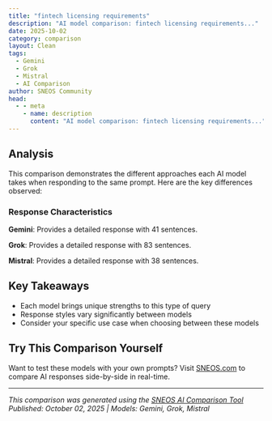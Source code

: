 ```yaml
---
title: "fintech licensing requirements"
description: "AI model comparison: fintech licensing requirements..."
date: 2025-10-02
category: comparison
layout: Clean
tags:
  - Gemini
  - Grok
  - Mistral
  - AI Comparison
author: SNEOS Community
head:
  - - meta
    - name: description
      content: "AI model comparison: fintech licensing requirements..."
---
```


<ChatComparison
  title="fintech licensing requirements"
  prompt="fintech licensing requirements"
  :responses='{
    "Gemini": "Fintech licensing requirements are complex and vary significantly depending on several factors, including:\n\n*   **The specific fintech activity:** Different activities like lending, payments, investment advising, insurance, and digital banking are subject to different regulations.\n*   **The jurisdiction:** Requirements vary significantly between countries, states, and even local municipalities.\n*   **The technology used:** The application of new technologies like blockchain, AI, or cloud computing can trigger additional regulatory scrutiny.\n*   **The target customer base:** Regulations might differ based on whether you are serving retail consumers or businesses.\n\nHere is a general overview of common licenses and regulations relevant to fintech companies.\n### Lending Platforms:\n\n*   **Lender Licensing:** Many states in the United States require lenders to obtain a license to make loans to residents, regardless of whether they have a physical presence.\n*   **Usury Laws:** State laws limit the amount of interest and fees that can be charged on loans.\n*   **Truth in Lending Act (TILA):** Requires lenders to disclose key loan terms to borrowers, including the APR, finance charge, and total payments.\n*   **Fair Lending Laws:** Such as the Equal Credit Opportunity Act (ECOA) and the Fair Housing Act (FHA), prohibit discrimination in lending based on protected characteristics.\n\n### Payment Processors and Money Transmitters:\n\n*   **Money Transmitter Licenses (MTLs):** Required in most U.S. states to engage in the business of transmitting money or monetary value on behalf of others.\n*   **Bank Secrecy Act (BSA) and Anti-Money Laundering (AML) Regulations:** Payment processors must comply with BSA/AML requirements, including implementing KYC procedures, monitoring transactions for suspicious activity, and reporting suspicious transactions to FinCEN.\n*   **Payment Card Industry Data Security Standard (PCI DSS):** If processing credit card payments, compliance with PCI DSS is required to protect cardholder data.\n\n### Investment Advisers and Broker-Dealers:\n\n*   **Investment Adviser Registration:** Companies providing investment advice for compensation may need to register with the Securities and Exchange Commission (SEC) or state securities regulators.\n*   **Broker-Dealer Registration:** If buying or selling securities on behalf of clients, registration with the SEC and membership in the Financial Industry Regulatory Authority (FINRA) are typically required.\n\n### Cryptocurrency and Blockchain:\n\n*   **\u0022BitLicense\u0022 (New York):** Specific regulatory framework for virtual currency businesses operating in New York.\n*   **Money Transmitter Laws:** May apply to businesses dealing with cryptocurrency.\n*   **Securities Laws:** If a cryptocurrency is deemed a security, it is subject to securities regulations.\n*   **AML/KYC:** Regulations often require platforms to verify user identities and monitor transactions for illicit activity.\n\n### Insurance:\n\n*   **Insurance Producer/Broker Licenses:** Individuals or entities selling insurance products typically require a license.\n*   **Insurance Company Licenses:** Fintech companies acting as insurers must obtain an insurance company license.\n\n### Digital Banking:\n\n*   **Bank Charter:** Required to operate as a bank and take deposits.\n*   **Partnerships with Existing Banks:** Some fintech companies partner with existing banks to offer banking services.\n\n### Other Regulations:\n\n*   **Consumer Protection Laws:** Such as the Fair Credit Reporting Act (FCRA) and the Dodd-Frank Act, aim to protect consumers from unfair or deceptive practices.\n*   **Data Privacy Laws:** Regulations like the California Consumer Privacy Act (CCPA) and the General Data Protection Regulation (GDPR) regulate the collection, use, and storage of personal data.\n\n**Key Considerations:**\n\n*   **Legal Counsel:** Given the complexity of fintech regulations, it is essential to consult with experienced legal counsel to determine the specific requirements applicable to your business.\n*   **Compliance Programs:** Implement robust compliance programs to ensure ongoing adherence to all applicable laws and regulations.\n*   **Staying Updated:** The regulatory landscape for fintech is constantly evolving, so it is crucial to stay informed about new developments and adjust compliance programs accordingly.\n\n**Resources:**\n\n*   **Financial Crimes Enforcement Network (FinCEN):** U.S. agency focused on combating money laundering and financial crimes.\n*   **Securities and Exchange Commission (SEC):** U.S. agency responsible for regulating the securities industry.\n*   **Financial Industry Regulatory Authority (FINRA):** Self-regulatory organization for broker-dealers in the U.S.\n*   **Conference of State Bank Supervisors (CSBS):** National organization representing state banking regulators.\n\n**Disclaimer:** I am an AI chatbot and cannot provide legal advice. The information provided is for general informational purposes only and should not be considered a substitute for professional legal counsel. Always consult with a qualified attorney to discuss your specific legal needs.\n",
    "Grok": "Fintech (financial technology) licensing requirements vary depending on the country, region, and specific services a fintech company offers. These requirements are put in place to ensure consumer protection, financial stability, and compliance with anti-money laundering (AML) and counter-terrorism financing (CTF) regulations. Below is a general overview of fintech licensing requirements, with examples from different jurisdictions:\n\n---\n\n### 1. Types of Fintech Services and Licensing Needs\nFintech companies often operate in areas such as payments, lending, wealth management, insurance, cryptocurrency, and more. Depending on the service, specific licenses may be required:\n- **Payment Services**: Licenses for money transmission, e-wallets, or payment processing.\n- **Lending Platforms**: Licenses for consumer or business lending, peer-to-peer (P2P) lending.\n- **Cryptocurrency and Blockchain**: Licenses for crypto exchanges, wallet providers, or token issuance.\n- **Investment and Wealth Management**: Licenses for robo-advisors or crowdfunding platforms.\n- **Insurance (Insurtech)**: Licenses for underwriting or distributing insurance products.\n- **Banking Services**: Neobanks or challenger banks may require a full banking license or an e-money license.\n\nLicensing needs depend on whether the fintech is handling client funds, providing financial advice, or operating as an intermediary.\n\n---\n\n### 2. General Licensing Requirements\nWhile the specifics depend on the jurisdiction, most fintech licensing processes involve:\n- **Business Registration**: Registering the company as a legal entity in the relevant jurisdiction.\n- **Regulatory Compliance**: Adhering to AML/CTF regulations, Know Your Customer (KYC) rules, and data protection laws (e.g., GDPR in the EU).\n- **Capital Requirements**: Meeting minimum capital thresholds to prove financial stability.\n- **Fit and Proper Test**: Key personnel (directors, owners) must demonstrate competence, integrity, and financial soundness.\n- **Risk Management**: Implementing systems for cybersecurity, fraud prevention, and operational risk.\n- **Consumer Protection**: Ensuring transparency, fair treatment of customers, and dispute resolution mechanisms.\n\n---\n\n### 3. Licensing in Key Jurisdictions\nHere\u2019s a look at fintech licensing requirements in some major regions:\n\n#### United States\n- **Federal and State-Level Regulation**: Fintechs may need to comply with both federal laws (e.g., Bank Secrecy Act for AML) and state-specific licenses (e.g., money transmitter licenses).\n- **Money Transmitter Licenses (MTL)**: Required in most states for payment processors or remittance services. Each state has unique requirements, making it costly and time-consuming.\n- **Banking License**: Fintechs offering banking services may need a charter from the Office of the Comptroller of the Currency (OCC) or state authorities.\n- **SEC Registration**: For fintechs involved in securities or investment advice, registration with the Securities and Exchange Commission (SEC) may be needed.\n- **FinCEN Registration**: Companies dealing with money transmission or cryptocurrencies must register with the Financial Crimes Enforcement Network (FinCEN) for AML compliance.\n- **State-Specific Crypto Licenses**: Some states, like New York, require a \u0022BitLicense\u0022 for cryptocurrency-related businesses.\n\n#### European Union\n- **Payment Services Directive (PSD2)**: Fintechs offering payment services must obtain a Payment Institution (PI) or Electronic Money Institution (EMI) license from a national regulator within the EU.\n- **Passporting**: Once licensed in one EU country, fintechs can operate across the EU under the \u0022passporting\u0022 regime.\n- **Capital Requirements**: Minimum capital requirements for PIs and EMIs range from \u20AC20,000 to \u20AC350,000, depending on the services.\n- **MiFID II**: For fintechs providing investment services, compliance with the Markets in Financial Instruments Directive (MiFID II) is required.\n- **Crypto Regulation (MiCA)**: Starting in 2024, the Markets in Crypto-Assets (MiCA) framework will regulate crypto businesses across the EU, requiring a license for crypto service providers.\n- **Data Protection**: Compliance with the General Data Protection Regulation (GDPR) is mandatory.\n\n#### United Kingdom\n- **Financial Conduct Authority (FCA)**: Oversees fintechs and issues licenses for payment services, e-money, lending, and investment services.\n- **Payment Services Regulations (PSR)**: Fintechs offering payment services must register as a Payment Institution or EMI.\n- **Crypto Regulation**: Crypto businesses must register with the FCA for AML/CTF compliance, though a full licensing framework is still evolving.\n- **Sandbox Program**: The FCA offers a regulatory sandbox for fintechs to test innovative products without full licensing during early stages.\n\n#### Singapore\n- **Monetary Authority of Singapore (MAS)**: Regulates fintechs through the Payment Services Act (PSA) for payment and crypto services.\n- **Payment Services License**: Required for money-changing, remittance, payment processing, and digital payment token (crypto) services.\n- **Capital Markets Services License (CMSL)**: Needed for fintechs dealing with securities, investments, or financial advice.\n- **Fintech Sandbox**: MAS offers a sandbox for testing innovative solutions under relaxed regulatory requirements.\n\n#### Australia\n- **Australian Securities and Investments Commission (ASIC)**: Oversees fintechs and issues licenses like the Australian Financial Services Licence (AFSL) for financial advice and products.\n- **Australian Credit Licence (ACL)**: Required for lending or credit-related services.\n- **APRA Regulation**: For banking services, fintechs may need to be regulated by the Australian Prudential Regulation Authority (APRA).\n- **Crypto Regulation**: While not fully licensed yet, crypto businesses must register with AUSTRAC for AML/CTF compliance.\n\n#### India\n- **Reserve Bank of India (RBI)**: Regulates fintechs in payments, lending, and banking services.\n- **Payment and Settlement Systems Act**: Payment system operators and prepaid wallet providers must obtain authorization from the RBI.\n- **NBFC License**: Non-banking financial companies (NBFCs), including P2P lending platforms, require an RBI license for lending activities.\n- **Crypto Regulation**: Cryptocurrency businesses face uncertainty, as India is still developing a regulatory framework, though taxation rules are in place.\n\n---\n\n### 4. Common Challenges in Fintech Licensing\n- **Complexity and Cost**: Obtaining licenses can be expensive and time-consuming, especially in jurisdictions with fragmented regulations (e.g., the US with state-by-state requirements).\n- **Regulatory Uncertainty**: Emerging areas like cryptocurrency and decentralized finance (DeFi) often lack clear guidelines.\n- **Cross-Border Operations**: Operating in multiple countries requires navigating different regulatory regimes and may involve multiple licenses.\n- **Compliance Burden**: Ongoing compliance with AML/CTF, data protection, and reporting requirements can strain resources.\n\n---\n\n### 5. Tips for Navigating Licensing Requirements\n- **Consult Legal Experts**: Work with regulatory consultants or law firms specializing in fintech to understand local requirements.\n- **Engage with Regulators**: Many jurisdictions offer fintech sandboxes or innovation hubs (e.g., FCA in the UK, MAS in Singapore) to help startups test products and understand regulations.\n- **Plan for Scalability**: Consider future markets and choose a jurisdiction with favorable \u0022passporting\u0022 or mutual recognition agreements (e.g., EU).\n- **Leverage Technology**: Use RegTech solutions to automate compliance with AML, KYC, and reporting requirements.\n\n---\n\n### 6. Emerging Trends in Fintech Regulation\n- **Regulatory Sandboxes**: Many countries offer sandboxes to allow fintechs to test innovations under relaxed rules.\n- **Open Banking**: Regulations like PSD2 in the EU mandate banks to share customer data with licensed third parties, creating opportunities for fintechs.\n- **Crypto Regulation**: Jurisdictions are increasingly developing frameworks for crypto businesses (e.g., MiCA in the EU).\n- **Digital Banking Licenses**: Some countries offer restricted or full digital banking licenses to fintechs (e.g., Hong Kong, Singapore).\n\n---\n\n### Conclusion\nFintech licensing requirements are highly dependent on the type of service, target market, and jurisdiction. Startups must conduct thorough research and often seek legal or regulatory advice to ensure compliance. Engaging with local regulators and leveraging innovation-friendly programs like sandboxes can help navigate the complex landscape of fintech licensing.\n\nIf you\u0027re looking for specific information about a particular country or fintech service, let me know, and I can provide more detailed guidance!",
    "Mistral": "Fintech licensing requirements can vary significantly depending on the jurisdiction and the specific activities the fintech company is engaged in. Below are some general considerations and examples from different regions:\n\n### United States\n1. **Banking and Lending**:\n   - **State Licensing**: Many fintech companies need to obtain licenses from individual states, especially for activities like money transmission, lending, and mortgage brokering.\n   - **Federal Licensing**: For activities like banking, companies may need to comply with federal regulations from agencies like the Federal Deposit Insurance Corporation (FDIC), the Federal Reserve, and the Office of the Comptroller of the Currency (OCC).\n\n2. **Payments and Money Transmission**:\n   - **Money Transmitter Licenses**: Required in most states for companies that handle payments, including digital wallets and peer-to-peer payment services.\n   - **FinCEN Registration**: Companies involved in money transmission must register with the Financial Crimes Enforcement Network (FinCEN).\n\n3. **Investment and Trading**:\n   - **SEC Registration**: Companies offering investment services or trading platforms may need to register with the Securities and Exchange Commission (SEC).\n   - **FINRA Membership**: For broker-dealers, membership with the Financial Industry Regulatory Authority (FINRA) may be required.\n\n### European Union\n1. **E-Money and Payment Services**:\n   - **E-Money Institution (EMI) License**: Required for companies issuing electronic money.\n   - **Payment Institution (PI) License**: Required for companies providing payment services.\n   - **PSD2 Compliance**: Companies must comply with the Payment Services Directive 2 (PSD2), which includes requirements for strong customer authentication and open banking.\n\n2. **Banking**:\n   - **Banking License**: Required for companies offering banking services, issued by national regulators like the Financial Conduct Authority (FCA) in the UK or the European Central Bank (ECB) for EU-wide operations.\n\n3. **Investment Services**:\n   - **MiFID II Compliance**: Companies offering investment services must comply with the Markets in Financial Instruments Directive II (MiFID II).\n   - **AIFMD Compliance**: For companies managing alternative investment funds, compliance with the Alternative Investment Fund Managers Directive (AIFMD) is necessary.\n\n### Asia\n1. **Singapore**:\n   - **Monetary Authority of Singapore (MAS)**: Fintech companies need to comply with MAS regulations, which include licenses for payment services, digital banking, and capital markets activities.\n   - **Payment Services Act**: Companies providing payment services must obtain the relevant licenses under this act.\n\n2. **Hong Kong**:\n   - **Hong Kong Monetary Authority (HKMA)**: For banking and payment services.\n   - **Securities and Futures Commission (SFC)**: For investment and trading services.\n\n3. **India**:\n   - **Reserve Bank of India (RBI)**: For payment services, including digital wallets and payment gateways.\n   - **Securities and Exchange Board of India (SEBI)**: For investment and trading services.\n\n### General Considerations\n1. **Anti-Money Laundering (AML) and Know Your Customer (KYC)**:\n   - Most jurisdictions require fintech companies to implement robust AML and KYC procedures to prevent financial crimes.\n\n2. **Data Protection**:\n   - Compliance with data protection regulations like the General Data Protection Regulation (GDPR) in the EU or the California Consumer Privacy Act (CCPA) in the US.\n\n3. **Cybersecurity**:\n   - Implementing strong cybersecurity measures to protect customer data and ensure the integrity of financial transactions.\n\n4. **Consumer Protection**:\n   - Ensuring transparency, fairness, and protection of consumer rights, often regulated by consumer protection agencies.\n\n### Conclusion\nFintech licensing requirements are complex and vary widely by jurisdiction and type of service. Companies should consult with legal and regulatory experts to ensure compliance with all relevant laws and regulations."
  }'
  published-date="08:34"
/>

## Analysis

This comparison demonstrates the different approaches each AI model takes when responding to the same prompt. Here are the key differences observed:

### Response Characteristics

**Gemini**: Provides a detailed response with 41 sentences. 

**Grok**: Provides a detailed response with 83 sentences. 

**Mistral**: Provides a detailed response with 38 sentences. 

## Key Takeaways

- Each model brings unique strengths to this type of query
- Response styles vary significantly between models
- Consider your specific use case when choosing between these models

## Try This Comparison Yourself

Want to test these models with your own prompts? Visit [SNEOS.com](https://sneos.com) to compare AI responses side-by-side in real-time.

---

*This comparison was generated using the [SNEOS AI Comparison Tool](https://sneos.com)*
*Published: October 02, 2025 | Models: Gemini, Grok, Mistral*
